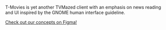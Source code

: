 T-Movies is yet another TVMazed client with an emphasis on news reading and UI inspired by the GNOME human interface guideline.

[Check out our concepts on Figma!](https://www.figma.com/file/0f79pt9KEtZISNhnJglKjq/t-movies-design)